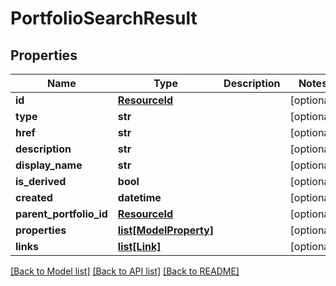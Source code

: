 # PortfolioSearchResult

## Properties
Name | Type | Description | Notes
------------ | ------------- | ------------- | -------------
**id** | [**ResourceId**](ResourceId.md) |  | [optional] 
**type** | **str** |  | [optional] 
**href** | **str** |  | [optional] 
**description** | **str** |  | [optional] 
**display_name** | **str** |  | [optional] 
**is_derived** | **bool** |  | [optional] 
**created** | **datetime** |  | [optional] 
**parent_portfolio_id** | [**ResourceId**](ResourceId.md) |  | [optional] 
**properties** | [**list[ModelProperty]**](ModelProperty.md) |  | [optional] 
**links** | [**list[Link]**](Link.md) |  | [optional] 

[[Back to Model list]](../README.md#documentation-for-models) [[Back to API list]](../README.md#documentation-for-api-endpoints) [[Back to README]](../README.md)



